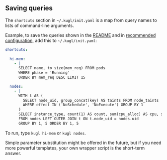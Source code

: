 
## Saving queries

The `shortcuts` section in `~/.kugl/init.yaml` is a map from query names to lists of command-line arguments.

Example, to save the queries shown in the [README](../README.md) and in 
[recommended configuration](./recommended.md), add this to `~/.kugl/init.yaml`:

```yaml
shortcuts:
  
  hi-mem:
    - |
      SELECT name, to_size(mem_req) FROM pods 
      WHERE phase = 'Running'
      ORDER BY mem_req DESC LIMIT 15

  nodes:
    - |
      WITH t AS (
        SELECT node_uid, group_concat(key) AS taints FROM node_taints
        WHERE effect IN ('NoSchedule', 'NoExecute') GROUP BY 1
      )
      SELECT instance_type, count(1) AS count, sum(cpu_alloc) AS cpu, sum(gpu_alloc) AS gpu, t.taints
      FROM nodes LEFT OUTER JOIN t ON t.node_uid = nodes.uid
      GROUP BY 1, 5 ORDER BY 1, 5
```

To run, type `kugl hi-mem` or `kugl nodes`.

Simple parameter substitution might be offered in the future, but if you
need more powerful templates, your own wrapper script is the short-term answer.